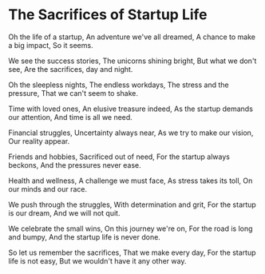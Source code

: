 # The Sacrifices of Startup Life

Oh the life of a startup,
An adventure we've all dreamed,
A chance to make a big impact,
So it seems.

We see the success stories,
The unicorns shining bright,
But what we don't see,
Are the sacrifices, day and night.

Oh the sleepless nights,
The endless workdays,
The stress and the pressure,
That we can't seem to shake.

Time with loved ones,
An elusive treasure indeed,
As the startup demands our attention,
And time is all we need.

Financial struggles,
Uncertainty always near,
As we try to make our vision,
Our reality appear.

Friends and hobbies,
Sacrificed out of need,
For the startup always beckons,
And the pressures never ease.

Health and wellness,
A challenge we must face,
As stress takes its toll,
On our minds and our race.

We push through the struggles,
With determination and grit,
For the startup is our dream,
And we will not quit.

We celebrate the small wins,
On this journey we're on,
For the road is long and bumpy,
And the startup life is never done.

So let us remember the sacrifices,
That we make every day,
For the startup life is not easy,
But we wouldn't have it any other way.